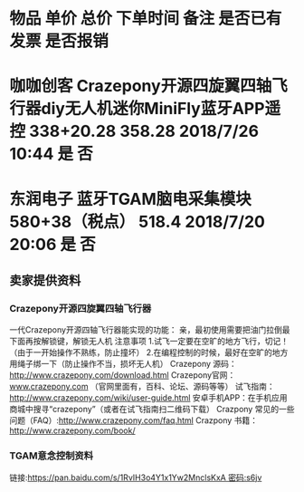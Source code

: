 #	物品	单价	总价	下单时间	备注	是否已有发票	是否报销

# 咖咖创客	Crazepony开源四旋翼四轴飞行器diy无人机迷你MiniFly蓝牙APP遥控	338+20.28	358.28	2018/7/26 10:44		是	否
# 东润电子	蓝牙TGAM脑电采集模块	580+38（税点）	518.4	2018/7/20 20:06		是	否


## 卖家提供资料

### Crazepony开源四旋翼四轴飞行器
一代Crazepony开源四轴飞行器能实现的功能： 
亲，最初使用需要把油门拉倒最下面再按解锁键，解锁无人机
注意事项
     1.试飞一定要在空旷的地方飞行，切记！（由于一开始操作不熟练，防止撞坏）
     2.在编程控制的时候，最好在空旷的地方用绳子绑一下（防止操作不当，损坏无人机）
Crazepony 源码：http://www.crazepony.com/download.html 
Crazepony官网：www.crazepony.com 
（官网里面有，百科、论坛、源码等等）
试飞指南：http://www.crazepony.com/wiki/user-guide.html 
安卓手机APP：在手机应用商城中搜寻“crazepony”（或者在试飞指南扫二维码下载）
Crazpony 常见的一些问题（FAQ）:http://www.crazepony.com/faq.html 
Crazpony 书籍：http://www.crazepony.com/book/

### TGAM意念控制资料
链接:https://pan.baidu.com/s/1RvIH3o4Y1x1Yw2MnclsKxA 密码:s6jv
